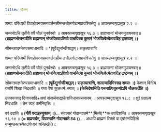 ```yaml
---
title: चौलम्
---
```




शम्याः परिध्यर्थे विवाहोपनयसमावर्तनसीमन्तचौलगोदानप्रायश्चित्तेषु ॥ आपस्तम्बगृह्यसूत्र २.२ ॥

जन्मनोऽधि तृतीये वर्षे चौलं पुनर्वस्वोः ॥ आपस्तम्बगृह्यसूत्र १६.३ ॥ ब्राह्मणानां भोजनमुपायनवत्॥ **(ब्राह्मणभोजनादीति ब्राह्मणान् भोजयित्वाऽशिषो वाचयित्वा कुमारं भोजयित्वेत्येतावदिह द्रष्टव्यम् ।)**

सीमन्तवदग्नेरुपसमाधानादि ॥ *(पूर्वेद्युर्नान्दीश्राद्धम्। सकृत्पात्राणि

शम्याः परिध्यर्थे विवाहोपनयसमावर्तनसीमन्तचौलगोदानप्रायश्चित्तेषु ॥ आपस्तम्बगृह्यसूत्र २.२ ॥

जन्मनोऽधि तृतीये वर्षे चौलं पुनर्वस्वोः ॥ आपस्तम्बगृह्यसूत्र १६.३ ॥ ब्राह्मणानां भोजनमुपायनवत्॥ **(ब्राह्मणभोजनादीति ब्राह्मणान् भोजयित्वाऽशिषो वाचयित्वा कुमारं भोजयित्वेत्येतावदिह द्रष्टव्यम् ।)**

सीमन्तवदग्नेरुपसमाधानादि ॥ **(पूर्वेद्युर्नान्दीश्राद्धम्। सकृत्पात्राणि, शलल्यादिभिस्सह शम्याः ।)** केशान् विनीय यथर्षि शिखा निदधाति ॥ यथा वैषां कुलधर्मः स्यात् ॥ **(केचिदेषामिति वचनात्पितुरन्योऽपि चौलकर्तेति ॥)**

उपनयनवद् दिग्वपनादि+अपां संसर्जनाद्याकेशनिधानात्समानम् ॥ आपस्तम्बगृह्यसूत्र १६.८ ॥ क्षुरं प्रक्षाल्य निदधाति ॥ तेन त्र्यहं कर्मनिवृत्तिः ॥

वरं ददाति ॥ **(गौर्वै वरऽइत्त्युक्तम् ॥)**…  संवत्सरं गोदानव्रतमे**(मित्ये)**क उपदिशन्ति ॥ आपस्तम्बगृह्यसूत्र १६.१४ ॥ **(= ब्रह्मचर्यम्, विवरणानि गोदानव्रते ऽधः।)**
… अथापि ब्राह्मणं रिक्तो वा एषोऽनपिहितो यन्मुण्डस्तस्यैतदपिधानं यच्छिखेति ८
